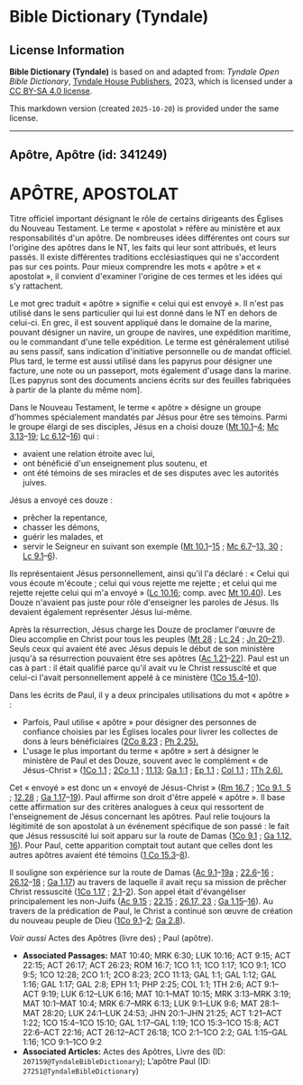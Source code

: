 # Bible Dictionary (Tyndale)

## License Information

**Bible Dictionary (Tyndale)** is based on and adapted from: _Tyndale Open Bible Dictionary_, [Tyndale House Publishers](https://tyndaleopenresources.com/), 2023, which is licensed under a [CC BY-SA 4.0 license](https://creativecommons.org/licenses/by-sa/4.0/legalcode.en).

This markdown version (created `2025-10-20`) is provided under the same license.



--------------------------------

## Apôtre, Apôtre (id: 341249)

APÔTRE, APOSTOLAT
=================

Titre officiel important désignant le rôle de certains dirigeants des Églises du Nouveau Testament. Le terme « apostolat » réfère au ministère et aux responsabilités d'un apôtre. De nombreuses idées différentes ont cours sur l'origine des apôtres dans le NT, les faits qui leur sont attribués, et leurs passés. Il existe différentes traditions ecclésiastiques qui ne s'accordent pas sur ces points. Pour mieux comprendre les mots « apôtre » et « apostolat », il convient d'examiner l'origine de ces termes et les idées qui s'y rattachent.

Le mot grec traduit « apôtre » signifie « celui qui est envoyé ». Il n'est pas utilisé dans le sens particulier qui lui est donné dans le NT en dehors de celui\-ci. En grec, il est souvent appliqué dans le domaine de la marine, pouvant désigner un navire, un groupe de navires, une expédition maritime, ou le commandant d'une telle expédition. Le terme est généralement utilisé au sens passif, sans indication d'initiative personnelle ou de mandat officiel. Plus tard, le terme est aussi utilisé dans les papyrus pour désigner une facture, une note ou un passeport, mots également d'usage dans la marine. \[Les papyrus sont des documents anciens écrits sur des feuilles fabriquées à partir de la plante du même nom].

Dans le Nouveau Testament, le terme « apôtre » désigne un groupe d'hommes spécialement mandatés par Jésus pour être ses témoins. Parmi le groupe élargi de ses disciples, Jésus en a choisi douze ([Mt 10\.1](https://ref.ly/Matt10:1-Matt10:4)–[4](https://ref.ly/Matt10:1-Matt10:4); [Mc 3\.13](https://ref.ly/Mark3:13-Mark3:19)–[19](https://ref.ly/Mark3:13-Mark3:19); [Lc 6\.12](https://ref.ly/Luke6:12-Luke6:16)–[16](https://ref.ly/Luke6:12-Luke6:16)) qui :

* avaient une relation étroite avec lui,
* ont bénéficié d'un enseignement plus soutenu, et
* ont été témoins de ses miracles et de ses disputes avec les autorités juives.

Jésus a envoyé ces douze :

* prêcher la repentance,
* chasser les démons,
* guérir les malades, et
* servir le Seigneur en suivant son exemple ([Mt 10\.1](https://ref.ly/Matt10:1-Matt10:15)–[15](https://ref.ly/Matt10:1-Matt10:15) ; [Mc 6\.7](https://ref.ly/Mark6:7-Mark6:13)–[13, 30](https://ref.ly/Mark6:7-Mark6:13) ; [Lc 9\.1](https://ref.ly/Luke9:1-Luke9:6)–[6](https://ref.ly/Luke9:1-Luke9:6)).

Ils représentaient Jésus personnellement, ainsi qu'il l'a déclaré : « Celui qui vous écoute m'écoute ; celui qui vous rejette me rejette ; et celui qui me rejette rejette celui qui m'a envoyé » ([Lc 10\.16](https://ref.ly/Luke10:16); comp. avec [Mt 10\.40](https://ref.ly/Matt10:40)). Les Douze n'avaient pas juste pour rôle d'enseigner les paroles de Jésus. Ils devaient également représenter Jésus lui\-même.

Après la résurrection, Jésus charge les Douze de proclamer l'œuvre de Dieu accomplie en Christ pour tous les peuples ([Mt 28](https://ref.ly/Matt28:1-Matt28:20) ; [Lc 24](https://ref.ly/Luke24:1-Luke24:53) ; [Jn 20–21](https://ref.ly/John20:1-John21:25)). Seuls ceux qui avaient été avec Jésus depuis le début de son ministère jusqu'à sa résurrection pouvaient être ses apôtres ([Ac 1\.21](https://ref.ly/Acts1:21-Acts1:22)–[22](https://ref.ly/Acts1:21-Acts1:22)). Paul est un cas à part : il était qualifié parce qu'il avait vu le Christ ressuscité et que celui\-ci l'avait personnellement appelé à ce ministère ([1Co 15\.4](https://ref.ly/1Cor15:4-1Cor15:10)–[10](https://ref.ly/1Cor15:4-1Cor15:10)).

Dans les écrits de Paul, il y a deux principales utilisations du mot « apôtre » :

* Parfois, Paul utilise « apôtre » pour désigner des personnes de confiance choisies par les Églises locales pour livrer les collectes de dons à leurs bénéficiaires ([2Co 8\.23](https://ref.ly/2Cor8:23) ; [Ph 2\.25\).](https://ref.ly/Phil2:25)
* L'usage le plus important du terme « apôtre » sert à désigner le ministère de Paul et des Douze, souvent avec le complément « de Jésus\-Christ » ([1Co 1\.1](https://ref.ly/1Cor1:1) ; [2Co 1\.1](https://ref.ly/2Cor1:1) ; [11\.13](https://ref.ly/2Cor11:13); [Ga 1:1](https://ref.ly/Gal1:1) ; [Ep 1\.1](https://ref.ly/Eph1:1) ; [Col 1\.1](https://ref.ly/Col1:1) ; [1Th 2\.6\).](https://ref.ly/1Thess2:6)

Cet « envoyé » est donc un « envoyé de Jésus\-Christ » ([Rm 16\.7](https://ref.ly/Rom16:7) ; [1Co 9\.1, 5](https://ref.ly/1Cor9:1) ; [12\.28](https://ref.ly/1Cor12:28) ; [Ga 1\.17](https://ref.ly/Gal1:17-Gal1:19)–[19](https://ref.ly/Gal1:17-Gal1:19)). Paul affirme son droit d'être appelé « apôtre ». Il base cette affirmation sur des critères analogues à ceux qui ressortent de l'enseignement de Jésus concernant les apôtres. Paul relie toujours la légitimité de son apostolat à un événement spécifique de son passé : le fait que Jésus ressuscité lui soit apparu sur la route de Damas ([1Co 9\.1](https://ref.ly/1Cor9:1) ; [Ga 1\.12, 16](https://ref.ly/Gal1:12)). Pour Paul, cette apparition comptait tout autant que celles dont les autres apôtres avaient été témoins ([1 Co 15\.3](https://ref.ly/1Cor15:3-1Cor15:8)–[8](https://ref.ly/1Cor15:3-1Cor15:8)).

Il souligne son expérience sur la route de Damas ([Ac 9\.1](https://ref.ly/Acts9:1-Acts9:19)–[19a](https://ref.ly/Acts9:1-Acts9:19) ; [22\.6](https://ref.ly/Acts22:6-Acts22:16)–[16](https://ref.ly/Acts22:6-Acts22:16) ; [26\.12](https://ref.ly/Acts26:12-Acts26:18)–[18](https://ref.ly/Acts26:12-Acts26:18) ; [Ga 1\.17](https://ref.ly/Gal1:17)) au travers de laquelle il avait reçu sa mission de prêcher Christ ressuscité ([1Co 1\.17](https://ref.ly/1Cor1:17) ; [2\.1](https://ref.ly/1Cor2:1-1Cor2:2)–[2](https://ref.ly/1Cor2:1-1Cor2:2)). Son appel était d'évangéliser principalement les non\-Juifs ([Ac 9\.15](https://ref.ly/Acts9:15) ; [22\.15](https://ref.ly/Acts22:15) ; [26\.17, 23](https://ref.ly/Acts26:17) ; [Ga 1\.15](https://ref.ly/Gal1:15-Gal1:16)–[16](https://ref.ly/Gal1:15-Gal1:16)). Au travers de la prédication de Paul, le Christ a continué son œuvre de création du nouveau peuple de Dieu ([1Co 9\.1](https://ref.ly/1Cor9:1-1Cor9:2)–[2](https://ref.ly/1Cor9:1-1Cor9:2); [Ga 2\.8](https://ref.ly/Gal2:8)).

*Voir aussi* Actes des Apôtres (livre des) ; Paul (apôtre).

* **Associated Passages:** MAT 10:40; MRK 6:30; LUK 10:16; ACT 9:15; ACT 22:15; ACT 26:17; ACT 26:23; ROM 16:7; 1CO 1:1; 1CO 1:17; 1CO 9:1; 1CO 9:5; 1CO 12:28; 2CO 1:1; 2CO 8:23; 2CO 11:13; GAL 1:1; GAL 1:12; GAL 1:16; GAL 1:17; GAL 2:8; EPH 1:1; PHP 2:25; COL 1:1; 1TH 2:6; ACT 9:1–ACT 9:19; LUK 6:12–LUK 6:16; MAT 10:1–MAT 10:15; MRK 3:13–MRK 3:19; MAT 10:1–MAT 10:4; MRK 6:7–MRK 6:13; LUK 9:1–LUK 9:6; MAT 28:1–MAT 28:20; LUK 24:1–LUK 24:53; JHN 20:1–JHN 21:25; ACT 1:21–ACT 1:22; 1CO 15:4–1CO 15:10; GAL 1:17–GAL 1:19; 1CO 15:3–1CO 15:8; ACT 22:6–ACT 22:16; ACT 26:12–ACT 26:18; 1CO 2:1–1CO 2:2; GAL 1:15–GAL 1:16; 1CO 9:1–1CO 9:2
* **Associated Articles:** Actes des Apôtres, Livre des (ID: `207159@TyndaleBibleDictionary`); L’apôtre Paul (ID: `27251@TyndaleBibleDictionary`)

